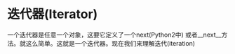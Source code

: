 # 迭代器(Iterator)

一个迭代器是任意一个对象，这要它定义了一个next(Python2中) 或者__next__方法。就这么简单。这就是一个迭代器。现在我们来理解迭代(iteration)
